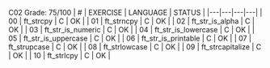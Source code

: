 C02
Grade: 75/100
| #  | EXERCISE  | LANGUAGE  | STATUS  |
|---|---|---|---|
| 00  | ft_strcpy  | C  | OK  |
| 01  | ft_strncpy  | C  | OK  |
| 02  | ft_str_is_alpha  | C  | OK  |
| 03  | ft_str_is_numeric  | C  | OK  |
| 04  | ft_str_is_lowercase  | C  | OK  |
| 05  | ft_str_is_uppercase  | C  | OK  |
| 06  | ft_str_is_printable  | C  |  OK |
| 07  | ft_strupcase  | C  | OK  |
| 08  | ft_strlowcase  | C  | OK  |
| 09  | ft_strcapitalize  | C  | OK  |
| 10  | ft_strlcpy  | C  | OK  |

